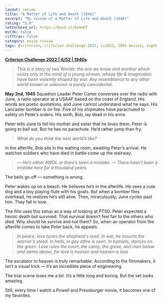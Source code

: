 ```yaml
---
layout: review
title: "A Matter of Life and Death (1946)"
excerpt: "My review of A Matter of Life and Death (1946)"
rating: "5.0"
letterboxd_url: https://boxd.it/6o9oKT
mst3k: false
rifftrax: false
category: movie-review
tags: [criterion, criterion-challenge-2022, cc2022, 1001-movies, sight-and-sound, scorsese's-85-film]
---
```


<b><a href="https://boxd.it/q4PJa/detail" target="_blank" rel="noopener">Criterion Challenge 2022 | 4/52 | 1940s</a></b>

<blockquote><i>This is a story of two Worlds: the one we know and another which exists only in the mind of a young airman, whose life & imagination have been violently shaped by war. Any resemblance to any other world known or unknown is purely coincidental.</i></blockquote>

<b>May 2nd, 1945</b>
Squadron Leader Peter Carter converses over the radio with June, a radio operator at a USAAF based on the coast of England. His words are poetic quotations, and June cannot understand what he says. His Lancaster bomber is on fire. Five of his shipmates have parachuted to safety on Peter’s orders. His sixth, Bob, lay dead in his arms.

Peter tells June to tell his mother and sister that he loves them. Peter is going to bail out. But he has no parachute. He’d rather jump than fry.

<blockquote><i>What do you think the next world’s like?</i></blockquote>

In the afterlife, Bob sits in the waiting room, awaiting Peter’s arrival. He watches soldiers who have died in battle come up the stairway.

<blockquote><i>— He’s either AWOL or there’s been a mistake.
— There hasn’t been a mistake here for a thousand years.</i></blockquote>

The bells go off — something is wrong.

Peter wakes up on a beach. He believes he’s in the afterlife. He sees a cute dog and a boy playing flute with his goats. But when a bomber flies overhead, he realizes he’s still alive. Then, miraculously, June cycles past him. They fall in love.

The film uses this setup as a way of looking at PTSD. Peter expected a heroic death but survived. That survival doesn’t feel fair to the others who died. Why should he survive and not them? So, when an operator from the afterlife comes to take Peter back, he appeals.

<blockquote><i>In peace, love tunes the shepherd's reed.
In war, he mounts the warrior's steed.
In halls, in gay attire is seen.
In hamlets, dances on the green.
Love rules the court, the camp, the grove,
and men below and saints above,
for love is heaven and heaven is love</i></blockquote>

The escalator to heaven is truly remarkable. According to the filmmakers, it isn’t a visual trick — it’s an incredible piece of engineering.

The trial scene loses me a bit. It’s a little long and boring. But the set looks amazing.

Still, every time I watch a Powell and Pressburger movie, it becomes one of my favorites.
